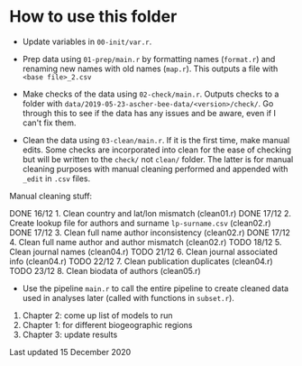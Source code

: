 # How to use this folder

- Update variables in `00-init/var.r`.

- Prep data using `01-prep/main.r` by formatting names (`format.r`) and renaming new names with old names (`map.r`). This outputs a file with `<base file>_2.csv`

- Make checks of the data using `02-check/main.r`. Outputs checks to a folder with `data/2019-05-23-ascher-bee-data/<version>/check/`. Go through this to see if the data has any issues and be aware, even if I can't fix them.

- Clean the data using `03-clean/main.r`. If it is the first time, make manual edits. Some checks are incorporated into clean for the ease of checking but will be written to the `check/` not `clean/` folder. The latter is for manual cleaning purposes with manual cleaning performed and appended with `_edit` in `.csv` files.

Manual cleaning stuff:

DONE 16/12 1. Clean country and lat/lon mismatch (clean01.r)
DONE 17/12 2. Create lookup file for authors and surname `lp-surname.csv` (clean02.r)
DONE 17/12 3. Clean full name author inconsistency (clean02.r)
DONE 17/12 4. Clean full name author and author mismatch (clean02.r)
TODO 18/12 5. Clean journal names (clean04.r)
TODO 21/12 6. Clean journal associated info (clean04.r)
TODO 22/12 7. Clean publication duplicates (clean04.r)
TODO 23/12 8. Clean biodata of authors (clean05.r)

- Use the pipeline `main.r` to call the entire pipeline to create cleaned data used in analyses later (called with functions in `subset.r`).

1. Chapter 2: come up list of models to run
2. Chapter 1: for different biogeographic regions
3. Chapter 3: update results

Last updated 15 December 2020
